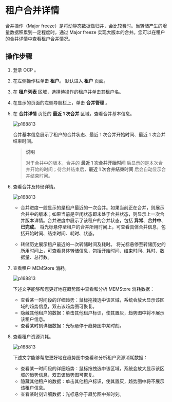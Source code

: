 # 租户合并详情

合并操作（Major freeze）是将动静态数据做归并，会比较费时。当转储产生的增量数据积累到一定程度时，通过 Major freeze 实现大版本的合并。您可以在租户的合并详情中查看租户合并情况。

## 操作步骤

1. 登录 OCP 。

2. 在左侧操作栏单击 **租户**。
   默认进入 **租户** 页面。

3. 在 **租户列表** 区域，选择待操作的租户并单击其租户名。

4. 在显示的页面的左侧导航栏上，单击 **合并管理** 。

5. 在 **合并详情** 页签的 **最近 1 次合并** 区域，查看合并基本信息。

    ![p168813](https://obbusiness-private.oss-cn-shanghai.aliyuncs.com/doc/img/ocp/%E5%90%88%E5%B9%B6%E5%9F%BA%E6%9C%AC%E4%BF%A1%E6%81%AF.png)

    合并基本信息展示了租户的合并状态、最近 1 次合并开始时间、最近 1 次合并结束时间。

    > **说明**
    >
    > 对于合并中的版本，合并的 **最近 1 次合并开始时间** 后显示的是本次合并开始的时间；待合并结束后，**最近 1 次合并结束时间** 后会自动显示合并结束时间。

6. 查看合并及转储详情。

   ![p168813](https://obbusiness-private.oss-cn-shanghai.aliyuncs.com/doc/img/ocp/%E7%A7%9F%E6%88%B7%E6%9C%80%E8%BF%91%E5%90%88%E5%B9%B6.png)

     * 合并进度一般显示的是租户最近的一次合并。如果当前正在合并，则展示合并中的版本；如果当前是空闲状态即未处于合并状态，则显示上一次合并版本详情。合并进度中展示了该租户的合并状态，包括 **异常**、**合并中**、**已完成**。
     将光标悬停至租户的合并所用时间上，可查看具体合并信息，包括开始时间、结束时间、耗时、状态。

     * 转储历史展示租户最近的一次转储时间及耗时。
      将光标悬停至转储历史的所用时间上，可查看具体转储信息，包括开始时间、结束时间、耗时、数据量、总行数。

7. 查看租户 MEMStore 消耗。
    
    ![p168813](https://obbusiness-private.oss-cn-shanghai.aliyuncs.com/doc/img/ocp/mems%E6%B6%88%E8%80%97.png)

    下述文字能够帮您更好地在趋势图中查看和分析 MEMStore 消耗数据：

    * 查看某一时间段的详细趋势：鼠标拖拽选中该区域，系统会放大显示该区域的趋势信息，双击该趋势图可恢复。
    * 隐藏其他租户的数据：单击其他租户标识，使其置灰，趋势图中将不展示该租户信息。
    * 查看某时刻详细数据：光标悬停于趋势图中某时刻。

8. 查看租户资源消耗。

    ![p168813](https://obbusiness-private.oss-cn-shanghai.aliyuncs.com/doc/img/ocp/%E7%A7%9F%E6%88%B7%E8%B5%84%E6%BA%90%E6%B6%88%E8%80%97.png)

    下述文字能够帮您更好地在趋势图中查看和分析租户资源消耗数据：

    * 查看某一时间段的详细趋势：鼠标拖拽选中该区域，系统会放大显示该区域的趋势信息，双击该趋势图可恢复。
    * 隐藏其他租户的数据：单击其他租户标识，使其置灰，趋势图中将不展示该租户信息。
    * 查看某时刻详细数据：光标悬停于趋势图中某时刻。
